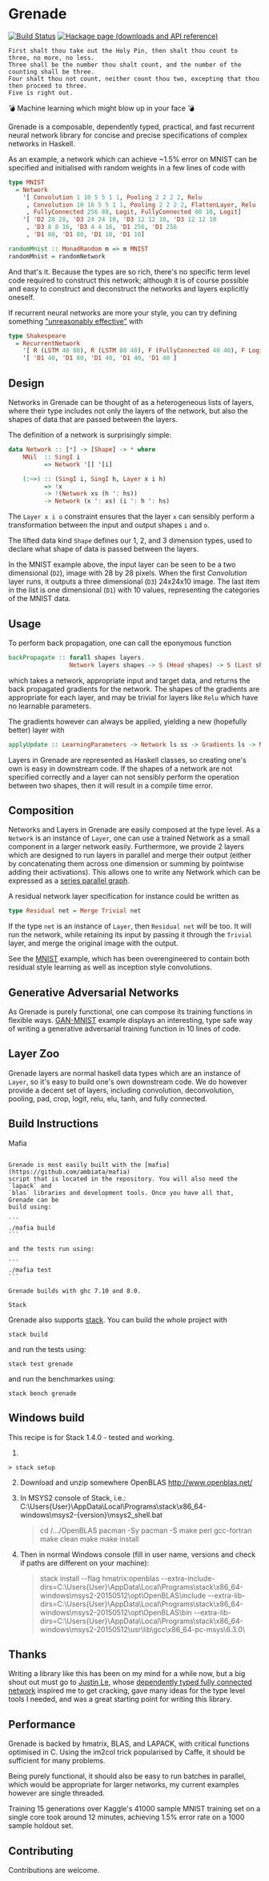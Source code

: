 Grenade
=======

[![Build Status](https://api.travis-ci.org/HuwCampbell/grenade.svg?branch=master)](https://travis-ci.org/HuwCampbell/grenade)
[![Hackage page (downloads and API reference)][hackage-png]][hackage]


```
First shalt thou take out the Holy Pin, then shalt thou count to three, no more, no less.
Three shall be the number thou shalt count, and the number of the counting shall be three.
Four shalt thou not count, neither count thou two, excepting that thou then proceed to three.
Five is right out.
```

💣 Machine learning which might blow up in your face 💣

Grenade is a composable, dependently typed, practical, and fast recurrent neural network library
for concise and precise specifications of complex networks in Haskell.

As an example, a network which can achieve ~1.5% error on MNIST can be
specified and initialised with random weights in a few lines of code with
```haskell
type MNIST
  = Network
    '[ Convolution 1 10 5 5 1 1, Pooling 2 2 2 2, Relu
     , Convolution 10 16 5 5 1 1, Pooling 2 2 2 2, FlattenLayer, Relu
     , FullyConnected 256 80, Logit, FullyConnected 80 10, Logit]
    '[ 'D2 28 28, 'D3 24 24 10, 'D3 12 12 10, 'D3 12 12 10
     , 'D3 8 8 16, 'D3 4 4 16, 'D1 256, 'D1 256
     , 'D1 80, 'D1 80, 'D1 10, 'D1 10]

randomMnist :: MonadRandom m => m MNIST
randomMnist = randomNetwork
```

And that's it. Because the types are so rich, there's no specific term level code
required to construct this network; although it is of course possible and
easy to construct and deconstruct the networks and layers explicitly oneself.

If recurrent neural networks are more your style, you can try defining something
["unreasonably effective"](http://karpathy.github.io/2015/05/21/rnn-effectiveness/)
with
```haskell
type Shakespeare
  = RecurrentNetwork
    '[ R (LSTM 40 80), R (LSTM 80 40), F (FullyConnected 40 40), F Logit]
    '[ 'D1 40, 'D1 80, 'D1 40, 'D1 40, 'D1 40 ]
```

Design
------

Networks in Grenade can be thought of as a heterogeneous lists of layers, where
their type includes not only the layers of the network, but also the shapes of
data that are passed between the layers.

The definition of a network is surprisingly simple:
```haskell
data Network :: [*] -> [Shape] -> * where
    NNil  :: SingI i
          => Network '[] '[i]

    (:~>) :: (SingI i, SingI h, Layer x i h)
          => !x
          -> !(Network xs (h ': hs))
          -> Network (x ': xs) (i ': h ': hs)
```

The `Layer x i o` constraint ensures that the layer `x` can sensibly perform a
transformation between the input and output shapes `i` and `o`.

The lifted data kind `Shape` defines our 1, 2, and 3 dimension types, used to
declare what shape of data is passed between the layers.

In the MNIST example above, the input layer can be seen to be a two dimensional
(`D2`), image with 28 by 28 pixels. When the first *Convolution* layer runs, it
outputs a three dimensional (`D3`) 24x24x10 image. The last item in the list is
one dimensional (`D1`) with 10 values, representing the categories of the MNIST
data.

Usage
-----

To perform back propagation, one can call the eponymous function
```haskell
backPropagate :: forall shapes layers.
                 Network layers shapes -> S (Head shapes) -> S (Last shapes) -> Gradients layers
```
which takes a network, appropriate input and target data, and returns the
back propagated gradients for the network. The shapes of the gradients are
appropriate for each layer, and may be trivial for layers like `Relu` which
have no learnable parameters.

The gradients however can always be applied, yielding a new (hopefully better)
layer with
```haskell
applyUpdate :: LearningParameters -> Network ls ss -> Gradients ls -> Network ls ss
```

Layers in Grenade are represented as Haskell classes, so creating one's own is
easy in downstream code. If the shapes of a network are not specified correctly
and a layer can not sensibly perform the operation between two shapes, then
it will result in a compile time error.

Composition
-----------

Networks and Layers in Grenade are easily composed at the type level. As a `Network`
is an instance of `Layer`, one can use a trained Network as a small component in a
larger network easily. Furthermore, we provide 2 layers which are designed to run
layers in parallel and merge their output (either by concatenating them across one
dimension or summing by pointwise adding their activations). This allows one to
write any Network which can be expressed as a
[series parallel graph](https://en.wikipedia.org/wiki/Series-parallel_graph).

A residual network layer specification for instance could be written as
```haskell
type Residual net = Merge Trivial net
```
If the type `net` is an instance of `Layer`, then `Residual net` will be too. It will
run the network, while retaining its input by passing it through the `Trivial` layer,
and merge the original image with the output.

See the [MNIST](https://github.com/HuwCampbell/grenade/blob/master/examples/main/mnist.hs)
example, which has been overengineered to contain both residual style learning as well
as inception style convolutions.

Generative Adversarial Networks
-------------------------------

As Grenade is purely functional, one can compose its training functions in flexible
ways. [GAN-MNIST](https://github.com/HuwCampbell/grenade/blob/master/examples/main/gan-mnist.hs)
example displays an interesting, type safe way of writing a generative adversarial
training function in 10 lines of code.

Layer Zoo
---------

Grenade layers are normal haskell data types which are an instance of `Layer`, so
it's easy to build one's own downstream code. We do however provide a decent set
of layers, including convolution, deconvolution, pooling, pad, crop, logit, relu,
elu, tanh, and fully connected.

Build Instructions
------------------

Mafia
~~~~~

Grenade is most easily built with the [mafia](https://github.com/ambiata/mafia)
script that is located in the repository. You will also need the `lapack` and
`blas` libraries and development tools. Once you have all that, Grenade can be
build using:

```
./mafia build
```

and the tests run using:

```
./mafia test
```

Grenade builds with ghc 7.10 and 8.0.

Stack
~~~~~

Grenade also supports [stack](https://docs.haskellstack.org). You can build
the whole project with

```
stack build
```

and run the tests using:

```
stack test grenade
```

and run the benchmarkes using:

```
stack bench grenade
```

Windows build
-------------

This recipe is for Stack 1.4.0 - tested and working.

1)

	> stack setup

2) Download and unzip somewhere OpenBLAS http://www.openblas.net/

3) In MSYS2 console of Stack, i.e.: C:\Users\{User}\AppData\Local\Programs\stack\x86_64-windows\msys2-{version}\msys2_shell.bat

    > cd /.../OpenBLAS
    > pacman -Sy
    > pacman -S make perl gcc-fortran
    > make clean
    > make
    > make install

3) Then in normal Windows console (fill in user name, versions and check if paths are different on your machine):

    > stack install --flag hmatrix:openblas --extra-include-dirs=C:\Users\{User}\AppData\Local\Programs\stack\x86_64-windows\msys2-20150512\opt\OpenBLAS\include --extra-lib-dirs=C:\Users\{User}\AppData\Local\Programs\stack\x86_64-windows\msys2-20150512\opt\OpenBLAS\bin --extra-lib-dirs=C:\Users\{User}\AppData\Local\Programs\stack\x86_64-windows\msys2-20150512\usr\lib\gcc\x86_64-pc-msys\6.3.0\


Thanks
------
Writing a library like this has been on my mind for a while now, but a big shout
out must go to [Justin Le](https://github.com/mstksg), whose
[dependently typed fully connected network](https://blog.jle.im/entry/practical-dependent-types-in-haskell-1.html)
inspired me to get cracking, gave many ideas for the type level tools I
needed, and was a great starting point for writing this library.

Performance
-----------
Grenade is backed by hmatrix, BLAS, and LAPACK, with critical functions optimised
in C. Using the im2col trick popularised by Caffe, it should be sufficient for
many problems.

Being purely functional, it should also be easy to run batches in parallel, which
would be appropriate for larger networks, my current examples however are single
threaded.

Training 15 generations over Kaggle's 41000 sample MNIST training set on a single
core took around 12 minutes, achieving 1.5% error rate on a 1000 sample holdout set.

Contributing
------------
Contributions are welcome.

 [hackage]: http://hackage.haskell.org/package/grenade
 [hackage-png]: http://img.shields.io/hackage/v/grenade.svg

